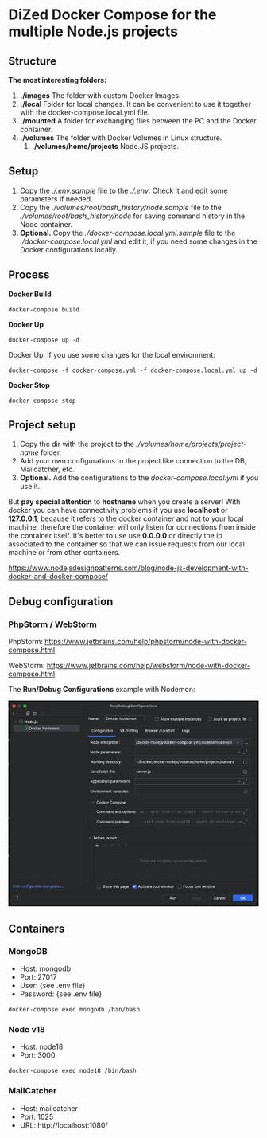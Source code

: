 # DiZed Docker Compose for the multiple Node.js projects

## Structure

**The most interesting folders:**

1. **./images** The folder with custom Docker Images.
2. **./local** Folder for local changes. It can be convenient to use it together with the docker-compose.local.yml file.
3. **./mounted** A folder for exchanging files between the PC and the Docker container.
4. **./volumes** The folder with Docker Volumes in Linux structure.
   1. **./volumes/home/projects** Node.JS projects.

## Setup

1. Copy the *./.env.sample* file to the *./.env*. Check it and edit some parameters if needed.
2. Copy the *./volumes/root/bash_history/node.sample* file to the *./volumes/root/bash_history/node* for saving command history in the Node container.
3. **Optional.** Copy the *./docker-compose.local.yml.sample* file to the *./docker-compose.local.yml* and edit it, if you need some changes in the Docker configurations locally.

## Process

**Docker Build**
```code
docker-compose build
```

**Docker Up**
```code
docker-compose up -d
```

Docker Up, if you use some changes for the local environment:

```code
docker-compose -f docker-compose.yml -f docker-compose.local.yml up -d
```

**Docker Stop**
```code
docker-compose stop
```

## Project setup

1. Copy the dir with the project to the *./volumes/home/projects/project-name* folder.
2. Add your own configurations to the project like connection to the DB, Mailcatcher, etc.
3. **Optional.** Add the configurations to the *docker-compose.local.yml* if you use it.

But **pay special attention** to **hostname** when you create a server! With docker you can have connectivity problems if you use **localhost** or **127.0.0.1**, because it refers to the docker container and not to your local machine, therefore the container will only listen for connections from inside the container itself. It's better to use use **0.0.0.0** or directly the ip associated to the container so that we can issue requests from our local machine or from other containers.

https://www.nodejsdesignpatterns.com/blog/node-js-development-with-docker-and-docker-compose/

## Debug configuration

### PhpStorm / WebStorm

PhpStorm: https://www.jetbrains.com/help/phpstorm/node-with-docker-compose.html

WebStorm: https://www.jetbrains.com/help/webstorm/node-with-docker-compose.html

The **Run/Debug Configurations** example with Nodemon:

![Run/Debug Configurations Nodemon](https://raw.githubusercontent.com/di-zed/internal-storage/main/readme/images/docker-nodejs/debug_config_nodemon.png)

## Containers

### MongoDB

- Host: mongodb
- Port: 27017
- User: {see .env file}
- Password: {see .env file}

```code
docker-compose exec mongodb /bin/bash
```

### Node v18

- Host: node18
- Port: 3000

```code
docker-compose exec node18 /bin/bash
```

### MailCatcher

- Host: mailcatcher
- Port: 1025
- URL: http://localhost:1080/